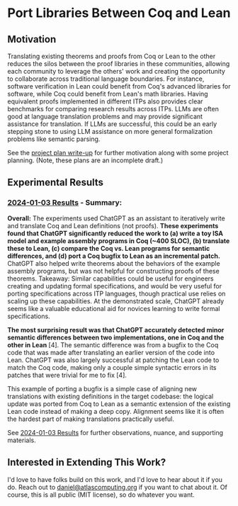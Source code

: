 # Port Libraries Between Coq and Lean

## Motivation

Translating existing theorems and proofs from Coq or Lean to the other reduces the silos between the proof libraries in these communities, allowing each community to leverage the others' work and creating the opportunity to collaborate across traditional language boundaries. For instance, software verification in Lean could benefit from Coq's advanced libraries for software, while Coq could benefit from Lean's math libraries. Having equivalent proofs implemented in different ITPs also provides clear benchmarks for comparing research results across ITPs. LLMs are often good at language translation problems and may provide significant assistance for translation. If LLMs are successful, this could be an early stepping stone to using LLM assistance on more general formalization problems like semantic parsing.

See the [project plan write-up](https://docs.google.com/document/d/1_VU6O4HxVIlNRRcjY8KoNGtjrurlMtDQbN_gdJDsIq0) for further motivation along with some project planning. (Note, these plans are an incomplete draft.)

## Experimental Results

### [2024-01-03 Results](https://docs.google.com/document/d/1Dr2FFZMqpPWuhCBRi0nSg_Ji6US_Xm_aGJvQx_5Z2Cc/edit) - Summary:

**Overall:** The experiments used ChatGPT as an assistant to iteratively write and translate Coq and Lean definitions (not proofs). **These experiments found that ChatGPT significantly reduced the work to (a) write a toy ISA model and example assembly programs in Coq (~400 SLOC), (b) translate these to Lean, (c) compare the Coq vs. Lean programs for semantic differences, and (d) port a Coq bugfix to Lean as an incremental patch.** ChatGPT also helped write theorems about the behaviors of the example assembly programs, but was not helpful for constructing proofs of these theorems. Takeaway: Similar capabilities could be useful for engineers creating and updating formal specifications, and would be very useful for porting specifications across ITP languages, though practical use relies on scaling up these capabilities. At the demonstrated scale, ChatGPT already seems like a valuable educational aid for novices learning to write formal specifications.

**The most surprising result was that ChatGPT accurately detected minor semantic differences between two implementations, one in Coq and the other in Lean** [4]. The semantic difference was from a bugfix to the Coq code that was made after translating an earlier version of the code into Lean. ChatGPT was also largely successful at patching the Lean code to match the Coq code, making only a couple simple syntactic errors in its patches that were trivial for me to fix [4].

This example of porting a bugfix is a simple case of aligning new translations with existing definitions in the target codebase: the logical update was ported from Coq to Lean as a semantic extension of the existing Lean code instead of making a deep copy. Alignment seems like it is often the hardest part of making translations practically useful.

See [2024-01-03 Results](https://docs.google.com/document/d/1Dr2FFZMqpPWuhCBRi0nSg_Ji6US_Xm_aGJvQx_5Z2Cc/edit) for further observations, nuance, and supporting materials.

## Interested in Extending This Work?

I'd love to have folks build on this work, and I'd love to hear about it if you do. Reach out to daniel@atlascomputing.org if you want to chat about it. Of course, this is all public (MIT license), so do whatever you want.
